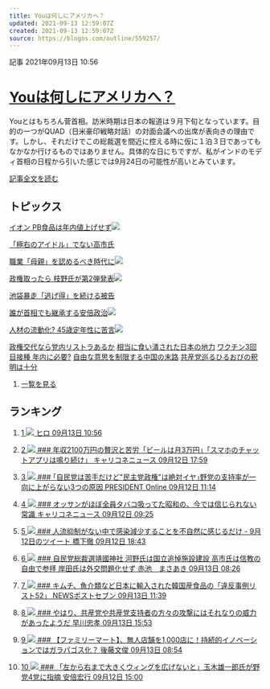 ```yaml
---
title: Youは何しにアメリカへ？
updated: 2021-09-13 12:59:07Z
created: 2021-09-13 12:59:07Z
source: https://blogos.com/outline/559257/
---
```


 記事
2021年09月13日 10:56

# [Youは何しにアメリカへ？](https://blogos.com/article/559257/)

Youとはもちろん菅首相。訪米時期は日本の報道は９月下旬となっています。目的の一つがQUAD（日米豪印戦略対話）の対面会議への出席が表向きの理由です。しかし、それだけでこの総裁選を間近に控える時に仮に１泊３日であってもなかなか行けるものではありません。具体的な日にちですが、私がインドのモディ首相の日程から引いた感じでは9月24日の可能性が高いとみています。

[記事全文を読む](https://blogos.com/article/559257/)

## トピックス

[イオン PB食品は年内値上げせず](https://blogos.com/outline/559352/)![](https://static.blogos.com/pc/image/refine/new.png)

[「極右のアイドル」でない高市氏](https://blogos.com/outline/559354/)

[職業「母親」を認めるべき時代に](https://blogos.com/outline/559381/)![](https://static.blogos.com/pc/image/refine/new.png)

[政権取ったら 枝野氏が第2弾発表](https://blogos.com/outline/559386/)![](https://static.blogos.com/pc/image/refine/new.png)

[池袋暴走「逃げ得」を続ける被告](https://blogos.com/outline/559325/)

[誰が首相でも継承する安倍政治](https://blogos.com/outline/559385/)![](https://static.blogos.com/pc/image/refine/new.png)

[人材の流動化? 45歳定年性に苦言](https://blogos.com/outline/559309/)![](https://static.blogos.com/pc/image/refine/new.png)

[政権交代なら党内リストラあるか](https://blogos.com/outline/559319/)
[相当に食い潰された日本の地力](https://blogos.com/outline/559369/)
[ワクチン3回目接種 年内に必要?](https://blogos.com/outline/559355/)
[自由な意思を制限する中国の末路](https://blogos.com/outline/559250/)
[共産党巡るひるおびの釈明は十分](https://blogos.com/outline/559333/)
1.   [一覧を見る](https://blogos.com/article/pickup_archive/0/)

## ランキング

1.   [   1  ![](https://static.blogos.com/media/member/372/icon.png?1631534407)     ヒロ    09月13日 10:56](https://blogos.com/article/559257/)

2.   [   2  ![](https://static.blogos.com/media/member/60196/icon.png?1631534407)    ### 年収2100万円の贅沢と苦労「ビールは月3万円」「スマホのチャットアプリは鳴り続け」       キャリコネニュース    09月12日 17:59](https://blogos.com/article/559125/)

3.   [   3  ![](https://static.blogos.com/media/member/85652/icon.png?1631534407)    ### ｢自民党は苦手だけど"民主党政権"は絶対イヤ｣野党の支持率が一向に上がらない3つの原因       PRESIDENT Online    09月12日 11:14](https://blogos.com/article/559148/)

4.   [   4  ![](https://static.blogos.com/media/member/60196/icon.png?1631534407)    ### オッサンがほぼ全員タバコ吸ってた昭和の、今では信じられない常識       キャリコネニュース    09月12日 09:25](https://blogos.com/article/559126/)

5.   [   5  ![](https://static.blogos.com/media/member/9497/icon.png?1631534407)    ### 人流抑制がない中で感染減少することを不自然に感じるだけ - 9月12日のツイート       橋下徹    09月12日 18:43](https://blogos.com/article/559198/)

6.   [   6  ![](https://static.blogos.com/media/member/114731/icon.png?1631534407)    ### 自民党総裁選靖國神社 河野氏は国立追悼施設建設 高市氏は信教の自由で参拝 岸田氏は外交問題化せず       赤池　まさあき    09月13日 08:26](https://blogos.com/article/559234/)

7.   [   7  ![](https://static.blogos.com/media/member/141337/icon.png?1631534407)    ### キムチ、魚介類など日本に輸入された韓国産食品の「違反事例リスト52」       NEWSポストセブン    09月13日 11:39](https://blogos.com/article/559221/)

8.   [   8  ![](https://static.blogos.com/media/member/94/icon.png?1631534407)    ### やはり、共産党や共産党支持者の方々の攻撃にはそれなりの威力があったようだ       早川忠孝    09月13日 15:53](https://blogos.com/article/559333/)

9.   [   9  ![](https://static.blogos.com/media/member/138/icon.png?1631534407)    ### 【ファミリーマート】、無人店舗を1,000店に！持続的イノベーションではガラパゴス化？       後藤文俊    09月13日 08:54](https://blogos.com/article/559238/)

10.   [   10  ![](https://static.blogos.com/media/member/82715/icon.png?1631534407)    ### 「左から右まで大きくウィングを広げないと」玉木雄一郎氏が野党4党に指摘       安倍宏行    09月12日 15:00](https://blogos.com/article/559176/)